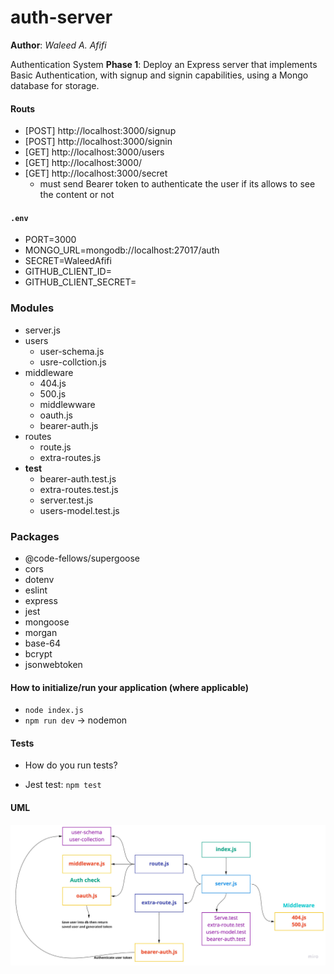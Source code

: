 # auth-server

**Author**: _Waleed A. Afifi_

Authentication System **Phase 1**: Deploy an Express server that implements Basic Authentication, with signup and signin capabilities, using a Mongo database for storage.


#### Routs
- [POST] http://localhost:3000/signup
- [POST] http://localhost:3000/signin
- [GET] http://localhost:3000/users
- [GET] http://localhost:3000/
- [GET] http://localhost:3000/secret
   - must send Bearer token to authenticate the user if its allows to see the content or not

#### `.env` 
- PORT=3000
- MONGO_URL=mongodb://localhost:27017/auth
- SECRET=WaleedAfifi
- GITHUB_CLIENT_ID=
- GITHUB_CLIENT_SECRET=


### Modules
- server.js
- users
   - user-schema.js
   - usre-collction.js
- middleware
   - 404.js
   - 500.js
   - middlewware
   - oauth.js
   - bearer-auth.js
- routes
   - route.js
   - extra-routes.js
- __test__
   - bearer-auth.test.js
   - extra-routes.test.js
   - server.test.js
   - users-model.test.js

### Packages
- @code-fellows/supergoose
- cors
- dotenv
- eslint
- express
- jest
- mongoose
- morgan
- base-64
- bcrypt
- jsonwebtoken

#### How to initialize/run your application (where applicable)

- `node index.js`
- `npm run dev` -> nodemon

<!-- #### How to use your library (where applicable)
- Lint Tests: `npm run lint` -->

#### Tests

* How do you run tests?
- Jest test: `npm test` 

#### UML
![UML](./img/uml2.jpg)